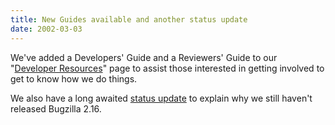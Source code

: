 ```yaml
---
title: New Guides available and another status update
date: 2002-03-03
---
```

We've added a Developers' Guide and a Reviewers' Guide to our
"[Developer Resources](../developers/)" page to assist those interested
in getting involved to get to know how we do things.

We also have a long awaited [status update](../status/2002-03-03.html)
to explain why we still haven't released Bugzilla 2.16.

